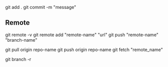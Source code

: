 git add .
git commit -m "message"

## Remote

git remote -v
git remote add "remote-name" "url"
git push "remote-name" "branch-name"

git pull origin repo-name
git push origin repo-name
git fetch "remote_name"

git branch -r